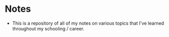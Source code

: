 # Notes

- This is a repository of all of my notes on various topics that I've learned throughout my schooling / career.
